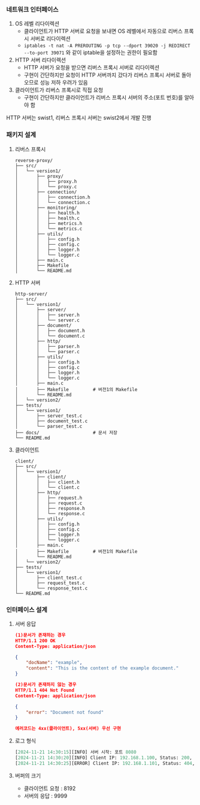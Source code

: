 ### 네트워크 인터페이스

1. OS 레벨 리다이렉션
   - 클라이언트가 HTTP 서버로 요청을 보내면 OS 레벨에서 자동으로 리버스 프록시 서버로 리다이렉션
   - `iptables -t nat -A PREROUTING -p tcp --dport 39020 -j REDIRECT --to-port 39071` 와 같이 iptable을 설정하는 권한이 필요함
2. HTTP 서버 리다이렉션
   - HTTP 서버가 요청을 받으면 리버스 프록시 서버로 리다이렉션
   - 구현이 간단하지만 요청이 HTTP 서버까지 갔다가 리버스 프록시 서버로 돌아오므로 성능 저하 우려가 있음
3. 클라이언트가 리버스 프록시로 직접 요청
   - 구현이 간단하지만 클라이언트가 리버스 프록시 서버의 주소(포트 번호)를 알아야 함

HTTP 서버는 swist1, 리버스 프록시 서버는 swist2에서 개발 진행

### 패키지 설계

1. 리버스 프록시

   ```
   reverse-proxy/
   ├── src/
   │   └── version1/
   │       ├── proxy/
   │       │   ├── proxy.h
   │       │   └── proxy.c
   │       ├── connection/
   │       │   ├── connection.h
   │       │   └── connection.c
   │       ├── monitoring/
   │       │   ├── health.h
   │       │   ├── health.c
   │       │   ├── metrics.h
   │       │   └── metrics.c
   │       ├── utils/
   │       │   ├── config.h
   │       │   ├── config.c
   │       │   ├── logger.h
   │       │   └── logger.c
   │       ├── main.c
   │       ├── Makefile
   │       └── README.md
   ```

2. HTTP 서버

   ```
   http-server/
   ├── src/
   │   └── version1/
   │       ├── server/
   │       │   ├── server.h
   │       │   └── server.c
   │       ├── document/
   │       │   ├── document.h
   │       │   └── document.c
   │       ├── http/
   │       │   ├── parser.h
   │       │   └── parser.c
   │       ├── utils/
   │       │   ├── config.h
   │       │   ├── config.c
   │       │   ├── logger.h
   │       │   └── logger.c
   │       ├── main.c
   │       ├── Makefile         # 버전1의 Makefile
   │       └── README.md
   │   └── version2/
   ├── tests/
   │   └── version1/
   │       ├── server_test.c
   │       ├── document_test.c
   │       └── parser_test.c
   ├── docs/                    # 문서 저장
   └── README.md
   ```

3. 클라이언트

   ```
   client/
   ├── src/
   │   └── version1/
   │       ├── client/
   │       │   ├── client.h
   │       │   └── client.c
   │       ├── http/
   │       │   ├── request.h
   │       │   ├── request.c
   │       │   ├── response.h
   │       │   └── response.c
   │       ├── utils/
   │       │   ├── config.h
   │       │   ├── config.c
   │       │   ├── logger.h
   │       │   └── logger.c
   │       ├── main.c
   │       ├── Makefile         # 버전1의 Makefile
   │       └── README.md
   │   └── version2/
   ├── tests/
   │   └── version1/
   │       ├── client_test.c
   │       ├── request_test.c
   │       └── response_test.c
   └── README.md
   ```

### 인터페이스 설계

1. 서버 응답

   ```json
   (1)문서가 존재하는 경우
   HTTP/1.1 200 OK
   Content-Type: application/json

   {
       "docName": "example",
       "content": "This is the content of the example document."
   }

   (2)문서가 존재하지 않는 경우
   HTTP/1.1 404 Not Found
   Content-Type: application/json

   {
       "error": "Document not found"
   }

   에러코드는 4xx(클라이언트), 5xx(서버) 우선 구현
   ```

2. 로그 형식

   ```python
   [2024-11-21 14:30:15][INFO] 서버 시작: 포트 8080
   [2024-11-21 14:30:20][INFO] Client IP: 192.168.1.100, Status: 200, Response: {"docName": "example", "content": "..."}
   [2024-11-21 14:30:25][ERROR] Client IP: 192.168.1.101, Status: 404, Response: {"error": "Document not found"}
   ```

3. 버퍼의 크기
   - 클라이언트 요청 : 8192
   - 서버의 응답 : 9999
